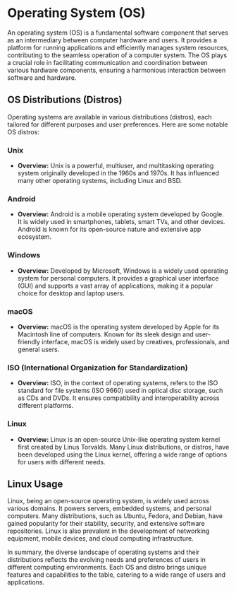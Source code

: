 # Operating System (OS)

An operating system (OS) is a fundamental software component that serves as an intermediary between computer hardware and users. It provides a platform for running applications and efficiently manages system resources, contributing to the seamless operation of a computer system. The OS plays a crucial role in facilitating communication and coordination between various hardware components, ensuring a harmonious interaction between software and hardware.

## OS Distributions (Distros)

Operating systems are available in various distributions (distros), each tailored for different purposes and user preferences. Here are some notable OS distros:

### Unix

- **Overview:** Unix is a powerful, multiuser, and multitasking operating system originally developed in the 1960s and 1970s. It has influenced many other operating systems, including Linux and BSD.

### Android

- **Overview:** Android is a mobile operating system developed by Google. It is widely used in smartphones, tablets, smart TVs, and other devices. Android is known for its open-source nature and extensive app ecosystem.

### Windows

- **Overview:** Developed by Microsoft, Windows is a widely used operating system for personal computers. It provides a graphical user interface (GUI) and supports a vast array of applications, making it a popular choice for desktop and laptop users.

### macOS

- **Overview:** macOS is the operating system developed by Apple for its Macintosh line of computers. Known for its sleek design and user-friendly interface, macOS is widely used by creatives, professionals, and general users.

### ISO (International Organization for Standardization)

- **Overview:** ISO, in the context of operating systems, refers to the ISO standard for file systems (ISO 9660) used in optical disc storage, such as CDs and DVDs. It ensures compatibility and interoperability across different platforms.

### Linux

- **Overview:** Linux is an open-source Unix-like operating system kernel first created by Linus Torvalds. Many Linux distributions, or distros, have been developed using the Linux kernel, offering a wide range of options for users with different needs.

## Linux Usage

Linux, being an open-source operating system, is widely used across various domains. It powers servers, embedded systems, and personal computers. Many distributions, such as Ubuntu, Fedora, and Debian, have gained popularity for their stability, security, and extensive software repositories. Linux is also prevalent in the development of networking equipment, mobile devices, and cloud computing infrastructure.

In summary, the diverse landscape of operating systems and their distributions reflects the evolving needs and preferences of users in different computing environments. Each OS and distro brings unique features and capabilities to the table, catering to a wide range of users and applications.
